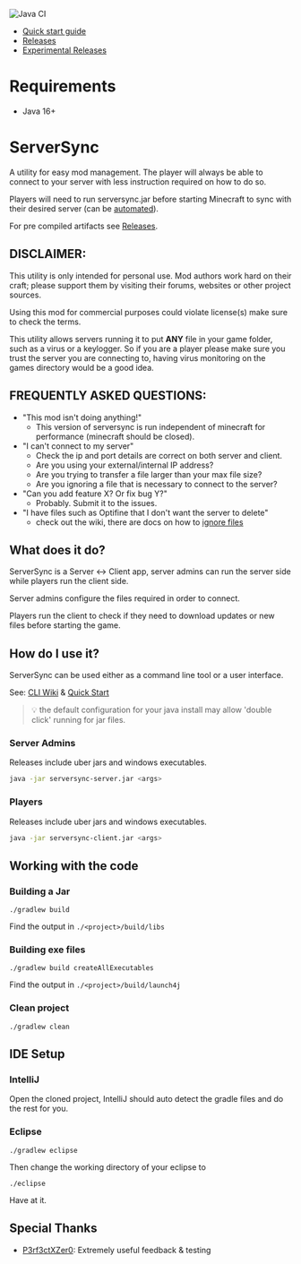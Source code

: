![Java CI](https://github.com/superzanti/ServerSync/workflows/Java%20Build/badge.svg)

- [Quick start guide](https://github.com/superzanti/ServerSync/wiki/Quick-start)
- [Releases](https://github.com/superzanti/ServerSync/releases)
- [Experimental Releases](https://github.com/rheimus/ServerSync/releases)

# Requirements

- Java 16+

# ServerSync

A utility for easy mod management. The player will always be able to connect to your server with less instruction required on how to do so.

Players will need to run serversync.jar before starting Minecraft to sync with their desired server (can be [automated](https://github.com/superzanti/ServerSync/wiki/Automation)).

For pre compiled artifacts see [Releases](https://github.com/superzanti/ServerSync/releases).

## DISCLAIMER:

This utility is only intended for personal use. Mod authors work hard on their craft; please support them by visiting their forums, websites or other project sources.

Using this mod for commercial purposes could violate license(s) make sure to check the terms.

This utility allows servers running it to put **ANY** file in your game folder, such as a virus or a keylogger. So if you are a player please make sure you trust the server you are connecting to, having virus monitoring on the games directory would be a good idea.

## FREQUENTLY ASKED QUESTIONS:

- "This mod isn't doing anything!"
  - This version of serversync is run independent of minecraft for performance (minecraft should be closed).
- "I can't connect to my server"
  - Check the ip and port details are correct on both server and client.
  - Are you using your external/internal IP address?
  - Are you trying to transfer a file larger than your max file size?
  - Are you ignoring a file that is necessary to connect to the server?
- "Can you add feature X? Or fix bug Y?"
  - Probably. Submit it to the issues.
- "I have files such as Optifine that I don't want the server to delete"
  - check out the wiki, there are docs on how to [ignore files](https://github.com/superzanti/ServerSync/wiki/Ignore-&-include-lists-examples)

## What does it do?

ServerSync is a Server <-> Client app, server admins can run the server side while players run the client side.

Server admins configure the files required in order to connect. 

Players run the client to check if they need to download updates or new files before starting the game.

## How do I use it?

ServerSync can be used either as a command line tool or a user interface.

See: [CLI Wiki](https://github.com/superzanti/ServerSync/wiki/Command-line-arguments) & [Quick Start](https://github.com/superzanti/ServerSync/wiki/Quick-start)

> 💡 the default configuration for your java install may allow 'double click' running for jar files.

### Server Admins
Releases include uber jars and windows executables.
```bash
java -jar serversync-server.jar <args>
```

### Players
Releases include uber jars and windows executables.
```bash
java -jar serversync-client.jar <args>
```


## Working with the code

### Building a Jar

```shell script
./gradlew build
```

Find the output in `./<project>/build/libs`

### Building exe files

```shell script
./gradlew build createAllExecutables
```

Find the output in `./<project>/build/launch4j`

### Clean project

```shell script
./gradlew clean
```

## IDE Setup

### IntelliJ

Open the cloned project, IntelliJ should auto detect the gradle files and do the rest for you.

### Eclipse

```
./gradlew eclipse
```

Then change the working directory of your eclipse to

```
./eclipse
```

Have at it.

## Special Thanks

- [P3rf3ctXZer0](https://github.com/P3rf3ctXZer0): Extremely useful feedback & testing
